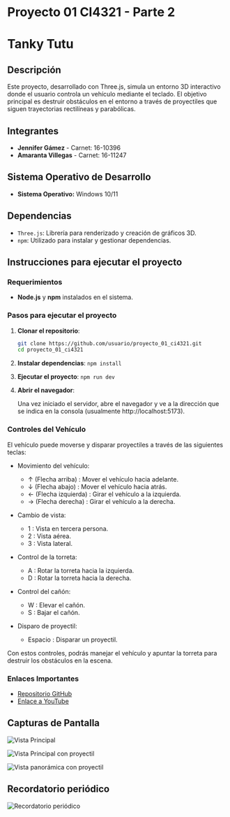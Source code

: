 # Proyecto 01 CI4321 - Parte 2
# Tanky Tutu

## Descripción
Este proyecto, desarrollado con Three.js, simula un entorno 3D interactivo donde el usuario controla un vehículo mediante el teclado. El objetivo principal es destruir obstáculos en el entorno a través de proyectiles que siguen trayectorias rectilíneas y parabólicas.

## Integrantes
- **Jennifer Gámez** - Carnet: 16-10396
- **Amaranta Villegas** - Carnet: 16-11247

## Sistema Operativo de Desarrollo
- **Sistema Operativo:** Windows 10/11

## Dependencias
- `Three.js`: Librería para renderizado y creación de gráficos 3D.
- `npm`: Utilizado para instalar y gestionar dependencias.

## Instrucciones para ejecutar el proyecto

### Requerimientos
- **Node.js** y **npm** instalados en el sistema.
  
### Pasos para ejecutar el proyecto
1. **Clonar el repositorio**:
   ```bash
   git clone https://github.com/usuario/proyecto_01_ci4321.git
   cd proyecto_01_ci4321
   ```
2. **Instalar dependencias**:
   ```npm install```

3. **Ejecutar el proyecto**:
   ```npm run dev ```

4. **Abrir el navegador**: 

   Una vez iniciado el servidor, abre el navegador y ve a la dirección que se indica en la consola (usualmente http://localhost:5173).

### Controles del Vehículo
El vehículo puede moverse y disparar proyectiles a través de las siguientes teclas:

- Movimiento del vehículo:
  - ↑ (Flecha arriba)    : Mover el vehículo hacia adelante.
  - ↓ (Flecha abajo)     : Mover el vehículo hacia atrás.
  - ← (Flecha izquierda) : Girar el vehículo a la izquierda.
  - → (Flecha derecha)   : Girar el vehículo a la derecha.

- Cambio de vista:
  - 1 : Vista en tercera persona.
  - 2 : Vista aérea.
  - 3 : Vista lateral.

- Control de la torreta:
  - A : Rotar la torreta hacia la izquierda.
  - D : Rotar la torreta hacia la derecha.

- Control del cañón:
  - W : Elevar el cañón.
  - S : Bajar el cañón.

- Disparo de proyectil:
  - Espacio : Disparar un proyectil.

Con estos controles, podrás manejar el vehículo y apuntar la torreta para destruir los obstáculos en la escena.

### Enlaces Importantes
- [Repositorio GitHub](https://github.com/JenniferGamez/proyecto_01_ci4321) 
- [Enlace a YouTube](https://drive.google.com/file/d/1BH0WrNPYueI09acQrh85a9dKxSl2SBcu/view?usp=sharing)

## Capturas de Pantalla

![Vista Principal](./img/main_view.png)

![Vista Principal con proyectil](./img/view.png)

![Vista panorámica con proyectil](./img/view_panoramica.png)

## Recordatorio periódico

![Recordatorio periódico](./img/Recordatorio.jpg)